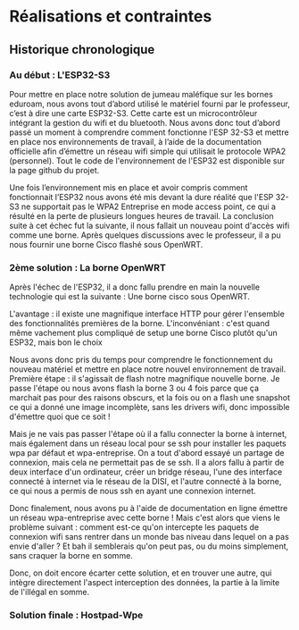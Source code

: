 # Réalisations et contraintes

## Historique chronologique

### Au début : L'ESP32-S3

Pour mettre en place notre solution de jumeau maléfique sur les bornes eduroam, nous avons tout d’abord utilisé le matériel fourni par le professeur, c’est à dire une carte ESP32-S3. Cette carte est un microcontrôleur intégrant la gestion du wifi et du bluetooth. Nous avons donc tout d’abord passé un moment à comprendre comment fonctionne l'ESP 32-S3 et mettre en place nos environnements de travail, à l’aide de la documentation officielle afin d’émettre un réseau wifi simple qui utilisait le protocole WPA2 (personnel). Tout le code de l'environnement de l'ESP32 est disponible sur la page github du projet.

Une fois l’environnement mis en place et avoir compris comment fonctionnait l’ESP32 nous avons été mis devant la dure réalité que l'ESP 32-S3 ne supportait pas le WPA2 Entreprise en mode access point, ce qui a résulté en la perte de plusieurs longues heures de travail. La conclusion suite à cet échec fut la suivante, il nous fallait un nouveau point d'accès wifi comme une borne. Après quelques discussions avec le professeur, il a pu nous fournir une borne Cisco flashé sous OpenWRT.
    

### 2ème solution : La borne OpenWRT

Après l'échec de l'ESP32, il a donc fallu prendre en main la nouvelle technologie qui est la suivante : Une borne cisco sous OpenWRT.

L'avantage : il existe une magnifique interface HTTP pour gérer l'ensemble des fonctionnalités premières de la borne.
L'inconvéniant : c'est quand même vachement plus compliqué de setup une borne Cisco plutôt qu'un ESP32, mais bon le choix

Nous avons donc pris du temps pour comprendre le fonctionnement du nouveau matériel et mettre en place notre nouvel environnement de travail. Première étape : il s'agissait de flash notre magnifique nouvelle borne. Je passe l'étape ou nous avons flash la borne 3 ou 4 fois parce que ça marchait pas pour des raisons obscurs, et la fois ou on a flash une snapshot ce qui a donné une image incomplète, sans les drivers wifi, donc impossible d'émettre quoi que ce soit !

Mais je ne vais pas passer l'étape où il a fallu connecter la borne à internet, mais également dans un réseau local pour se ssh pour installer les paquets wpa par défaut et wpa-entreprise. On a tout d'abord essayé un partage de connexion, mais cela ne permettait pas de se ssh. Il a alors fallu à partir de deux interface d'un ordinateur, créer un bridge réseau, l'une des interface connecté à internet via le réseau de la DISI, et l'autre connecté à la borne, ce qui nous a permis de nous ssh en ayant une connexion internet.

Donc finalement, nous avons pu à l'aide de documentation en ligne émettre un réseau wpa-entreprise avec cette borne ! Mais c'est alors que viens le problème suivant : comment est-ce qu'on intercepte les paquets de connexion wifi sans rentrer dans un monde bas niveau dans lequel on a pas envie d'aller ? Et bah il semblerais qu'on peut pas, ou du moins simplement, sans craquer la borne en somme.

Donc, on doit encore écarter cette solution, et en trouver une autre, qui intègre directement l'aspect interception des données, la partie à la limite de l'illégal en somme.

### Solution finale : Hostpad-Wpe




